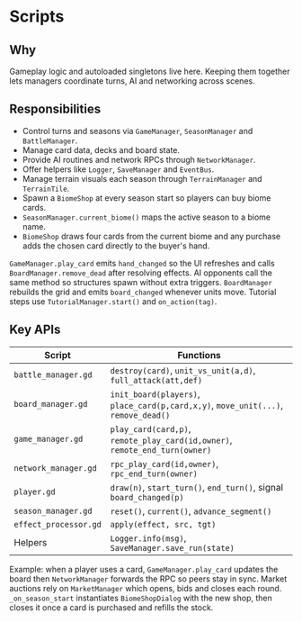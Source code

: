 # Scripts

## Why
Gameplay logic and autoloaded singletons live here. Keeping them together lets managers coordinate turns, AI and networking across scenes.

## Responsibilities
- Control turns and seasons via `GameManager`, `SeasonManager` and `BattleManager`.
- Manage card data, decks and board state.
- Provide AI routines and network RPCs through `NetworkManager`.
- Offer helpers like `Logger`, `SaveManager` and `EventBus`.
- Manage terrain visuals each season through `TerrainManager` and `TerrainTile`.
- Spawn a `BiomeShop` at every season start so players can buy biome cards.
- `SeasonManager.current_biome()` maps the active season to a biome name.
- `BiomeShop` draws four cards from the current biome and any purchase adds the
  chosen card directly to the buyer's hand.

`GameManager.play_card` emits `hand_changed` so the UI refreshes and calls `BoardManager.remove_dead` after resolving effects. AI opponents call the same method so structures spawn without extra triggers. `BoardManager` rebuilds the grid and emits `board_changed` whenever units move. Tutorial steps use `TutorialManager.start()` and `on_action(tag)`.

## Key APIs
| Script | Functions |
|--------|-----------|
| `battle_manager.gd` | `destroy(card)`, `unit_vs_unit(a,d)`, `full_attack(att,def)` |
| `board_manager.gd` | `init_board(players)`, `place_card(p,card,x,y)`, `move_unit(...)`, `remove_dead()` |
| `game_manager.gd` | `play_card(card,p)`, `remote_play_card(id,owner)`, `remote_end_turn(owner)` |
| `network_manager.gd` | `rpc_play_card(id,owner)`, `rpc_end_turn(owner)` |
| `player.gd` | `draw(n)`, `start_turn()`, `end_turn()`, signal `board_changed(p)` |
| `season_manager.gd` | `reset()`, `current()`, `advance_segment()` |
| `effect_processor.gd` | `apply(effect, src, tgt)` |
| Helpers | `Logger.info(msg)`, `SaveManager.save_run(state)` |

Example: when a player uses a card, `GameManager.play_card` updates the board then `NetworkManager` forwards the RPC so peers stay in sync.
Market auctions rely on `MarketManager` which opens, bids and closes each round.
`_on_season_start` instantiates `BiomeShopDialog` with the new shop, then closes
it once a card is purchased and refills the stock.
